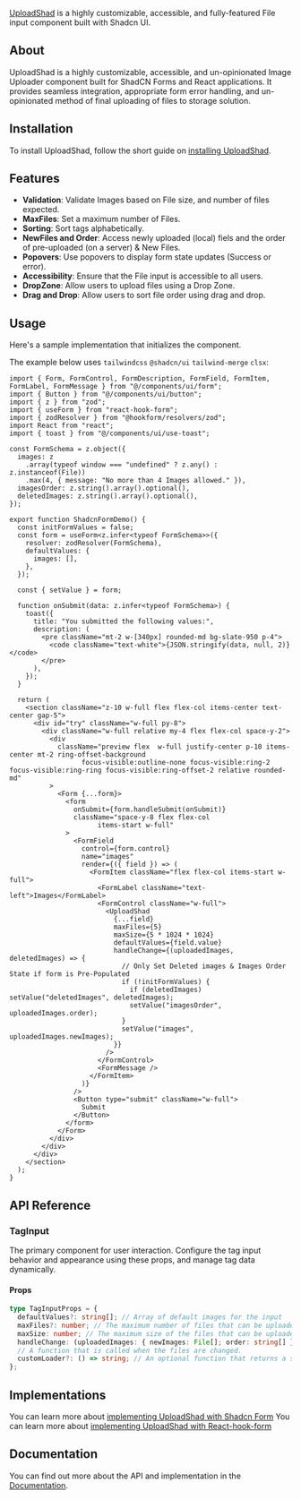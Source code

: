 [UploadShad](https://uploadshad.nerfdesigns.com/) is a highly customizable, accessible, and fully-featured File input component built with Shadcn UI.

## About

UploadShad is a highly customizable, accessible, and un-opinionated Image Uploader component built for ShadCN Forms and React applications. It provides seamless integration, appropriate form error handling, and un-opinionated method of final uploading of files to storage solution.

## Installation

To install UploadShad, follow the short guide on [installing UploadShad](https://uploadshad.nerfdesigns.com/installation).

## Features

- **Validation**: Validate Images based on File size, and number of files expected.
- **MaxFiles**: Set a maximum number of Files.
- **Sorting**: Sort tags alphabetically.
- **NewFiles and Order**: Access newly uploaded (local) fiels and the order of pre-uploaded (on a server) & New Files.
- **Popovers**: Use popovers to display form state updates (Success or error).
- **Accessibility**: Ensure that the File input is accessible to all users.
- **DropZone**: Allow users to upload files using a Drop Zone.
- **Drag and Drop**: Allow users to sort file order using drag and drop.

## Usage

Here's a sample implementation that initializes the component.

The example below uses `tailwindcss` `@shadcn/ui` `tailwind-merge` `clsx`:

```tsx
import { Form, FormControl, FormDescription, FormField, FormItem, FormLabel, FormMessage } from "@/components/ui/form";
import { Button } from "@/components/ui/button";
import { z } from "zod";
import { useForm } from "react-hook-form";
import { zodResolver } from "@hookform/resolvers/zod";
import React from "react";
import { toast } from "@/components/ui/use-toast";

const FormSchema = z.object({
  images: z
    .array(typeof window === "undefined" ? z.any() : z.instanceof(File))
    .max(4, { message: "No more than 4 Images allowed." }),
  imagesOrder: z.string().array().optional(),
  deletedImages: z.string().array().optional(),
});

export function ShadcnFormDemo() {
  const initFormValues = false;
  const form = useForm<z.infer<typeof FormSchema>>({
    resolver: zodResolver(FormSchema),
    defaultValues: {
      images: [],
    },
  });

  const { setValue } = form;

  function onSubmit(data: z.infer<typeof FormSchema>) {
    toast({
      title: "You submitted the following values:",
      description: (
        <pre className="mt-2 w-[340px] rounded-md bg-slate-950 p-4">
          <code className="text-white">{JSON.stringify(data, null, 2)}</code>
        </pre>
      ),
    });
  }

  return (
    <section className="z-10 w-full flex flex-col items-center text-center gap-5">
      <div id="try" className="w-full py-8">
        <div className="w-full relative my-4 flex flex-col space-y-2">
          <div
            className="preview flex  w-full justify-center p-10 items-center mt-2 ring-offset-background
                  focus-visible:outline-none focus-visible:ring-2 focus-visible:ring-ring focus-visible:ring-offset-2 relative rounded-md"
          >
            <Form {...form}>
              <form
                onSubmit={form.handleSubmit(onSubmit)}
                className="space-y-8 flex flex-col
                      items-start w-full"
              >
                <FormField
                  control={form.control}
                  name="images"
                  render={({ field }) => (
                    <FormItem className="flex flex-col items-start w-full">
                      <FormLabel className="text-left">Images</FormLabel>
                      <FormControl className="w-full">
                        <UploadShad
                          {...field}
                          maxFiles={5}
                          maxSize={5 * 1024 * 1024}
                          defaultValues={field.value}
                          handleChange={(uploadedImages, deletedImages) => {
                            // Only Set Deleted images & Images Order State if form is Pre-Populated
                            if (!initFormValues) {
                              if (deletedImages) setValue("deletedImages", deletedImages);
                              setValue("imagesOrder", uploadedImages.order);
                            }
                            setValue("images", uploadedImages.newImages);
                          }}
                        />
                      </FormControl>
                      <FormMessage />
                    </FormItem>
                  )}
                />
                <Button type="submit" className="w-full">
                  Submit
                </Button>
              </form>
            </Form>
          </div>
        </div>
      </div>
    </section>
  );
}
```

## API Reference

### TagInput

The primary component for user interaction. Configure the tag input behavior and appearance using these props, and manage tag data dynamically.

#### Props

```typescript
type TagInputProps = {
  defaultValues?: string[]; // Array of default images for the input
  maxFiles?: number; // The maximum number of files that can be uploaded.
  maxSize: number; // The maximum size of the files that can be uploaded, in bytes.
  handleChange: (uploadedImages: { newImages: File[]; order: string[] }, deletedImages?: string[], newImages?: File[]) => void;
  // A function that is called when the files are changed.
  customLoader?: () => string; // An optional function that returns a string to be used as a custom loader.
};
```

## Implementations

You can learn more about [implementing UploadShad with Shadcn Form](https://uploadshad.nerfdesigns.com/integrations/shadcn-form)
You can learn more about [implementing UploadShad with React-hook-form](https://uploadshad.nerfdesigns.com/integrations/react-hook-form)

## Documentation

You can find out more about the API and implementation in the [Documentation](https://uploadshad.nerfdesigns.com/).
